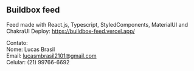 ## Buildbox feed

Feed made with React.js, Typescript, StyledComponents, MaterialUI and ChakraUI
Deploy: https://buildbox-feed.vercel.app/

Contato:\
Nome: Lucas Brasil\
Email: lucasmbrasil2101@gmail.com\
Celular: (21) 99766-6692
